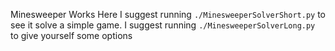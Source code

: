 Minesweeper Works Here
I suggest running `./MinesweeperSolverShort.py` to see it solve a simple game.
I suggest running `./MinesweeperSolverLong.py` to give yourself some options
